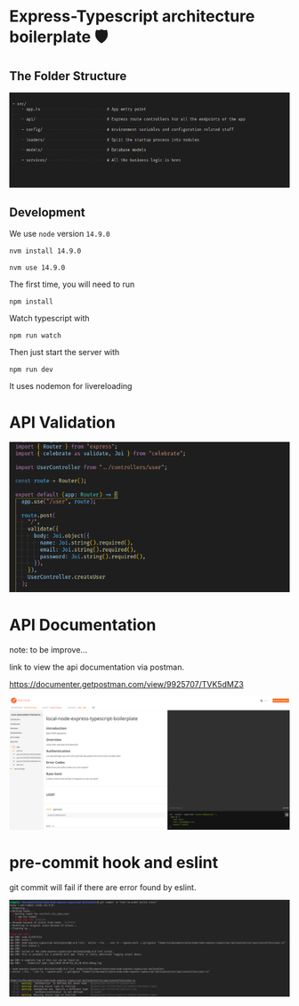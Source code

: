 # Express-Typescript architecture boilerplate 🛡️

## The Folder Structure

![Alt text](./uploads/readme/folder-structure.png?raw=true 'Folder Structure')

## Development

We use `node` version `14.9.0`

```
nvm install 14.9.0
```

```
nvm use 14.9.0
```

The first time, you will need to run

```
npm install
```

Watch typescript with

```
npm run watch
```

Then just start the server with

```
npm run dev
```

It uses nodemon for livereloading

# API Validation

![Alt text](./uploads/readme/api-validation.png?raw=true 'api-validation')

# API Documentation

note: to be improve...

link to view the api documentation via postman.

https://documenter.getpostman.com/view/9925707/TVK5dMZ3

![Alt text](./uploads/readme/api-doc.png?raw=true 'api-doc')

# pre-commit hook and eslint

git commit will fail if there are error found by eslint.

![Alt text](./uploads/readme/pre-commit-eslint.png?raw=true 'api-doc')
